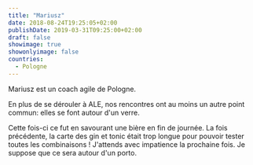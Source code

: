 ```yaml
---
title: "Mariusz"
date: 2018-08-24T19:25:05+02:00
publishDate: 2019-03-31T09:25:00+02:00
draft: false
showimage: true
showonlyimage: false
countries:
  - Pologne
---
```

Mariusz est un coach agile de Pologne.

<!--more-->
En plus de se dérouler à ALE, nos rencontres ont au moins un autre point commun: elles se font autour d'un verre.

Cette fois-ci ce fut en savourant une bière en fin de journée. La fois précédente, la carte des gin et tonic était trop longue pour pouvoir tester toutes les combinaisons ! J'attends avec impatience la prochaine fois. Je suppose que ce sera autour d'un porto.
